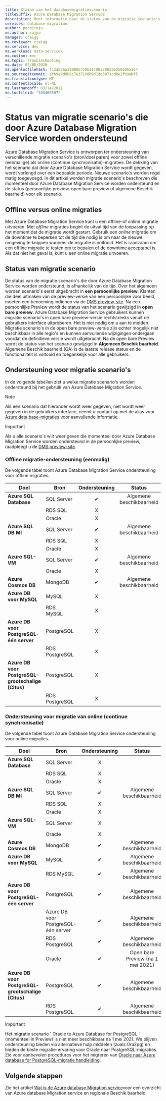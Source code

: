 ```yaml
---
title: Status van het databasemigratiescenario
titleSuffix: Azure Database Migration Service
description: Meer informatie over de status van de migratie scenario's die door Azure Database Migration Service worden ondersteund.
services: database-migration
author: pochiraju
ms.author: rajpo
manager: craigg
ms.reviewer: craigg
ms.service: dms
ms.workload: data-services
ms.custom: mvc
ms.topic: troubleshooting
ms.date: 07/08/2020
ms.openlocfilehash: fc2ab86a318086750b11780a7802aa3591065264
ms.sourcegitcommit: afb9e9d0b0c7e37166b9d1de6b71cd0e2fb9abf5
ms.translationtype: MT
ms.contentlocale: nl-NL
ms.lasthandoff: 03/14/2021
ms.locfileid: "103463507"
---
```

# <a name="status-of-migration-scenarios-supported-by-azure-database-migration-service"></a>Status van migratie scenario's die door Azure Database Migration Service worden ondersteund

Azure Database Migration Service is ontworpen ter ondersteuning van verschillende migratie scenario's (bron/doel paren) voor zowel offline (eenmalige) als online (continue synchronisatie)-migraties. De dekking van het scenario dat door Azure Database Migration Service wordt gegeven, wordt verlengd over een bepaalde periode. Nieuwe scenario's worden regel matig toegevoegd. In dit artikel worden migratie scenario's beschreven die momenteel door Azure Database Migration Service worden ondersteund en de status (persoonlijke preview, open bare preview of algemene Beschik baarheid) voor elk scenario.

## <a name="offline-versus-online-migrations"></a>Offline versus online migraties

Met Azure Database Migration Service kunt u een offline-of online migratie uitvoeren. Met *offline* migraties begint de uitval tijd van de toepassing op het moment dat de migratie wordt gestart. Gebruik een *online* migratie om de downtime te beperken tot de tijd die nodig is om naar de nieuwe omgeving te knippen wanneer de migratie is voltooid. Het is raadzaam om een offline migratie te testen om te bepalen of de downtime acceptabel is. Als dat niet het geval is, kunt u een online migratie uitvoeren.

## <a name="migration-scenario-status"></a>Status van migratie scenario

De status van de migratie scenario's die door Azure Database Migration Service worden ondersteund, is afhankelijk van de tijd. Over het algemeen worden scenario's eerst uitgebracht in **een persoonlijke preview**. Klanten die deel uitmaken van de preview-versie van een persoonlijke voor beeld, moeten een benoeming indienen via de [DMS preview-site](https://aka.ms/dms-preview). Na een persoonlijke Preview wordt de status van het scenario gewijzigd in **open bare preview**. Azure Database Migration Service gebruikers kunnen migratie scenario's in open bare preview-versie rechtstreeks vanuit de gebruikers interface uitproberen. Het is niet nodig om u aan te melden.  Migratie scenario's in de open bare preview-versie zijn echter mogelijk niet beschikbaar in alle regio's en kunnen aanvullende wijzigingen ondergaan voordat de definitieve versie wordt uitgebracht. Na de open bare Preview wordt de status van het scenario gewijzigd in **Algemeen Beschik baarheid**. Algemene Beschik baarheid (GA) is de laatste release status en de functionaliteit is voltooid en toegankelijk voor alle gebruikers.

## <a name="migration-scenario-support"></a>Ondersteuning voor migratie scenario's

In de volgende tabellen ziet u welke migratie scenario's worden ondersteund bij het gebruik van Azure Database Migration Service.

> [!NOTE]
> Als een scenario dat hieronder wordt weer gegeven, niet wordt weer gegeven in de gebruikers interface, neemt u contact op met de alias voor [Azure data base-migraties](mailto:AskAzureDatabaseMigrations@service.microsoft.com) voor aanvullende informatie.

> [!IMPORTANT]
> Als u alle scenario's wilt weer geven die momenteel door Azure Database Migration Service worden ondersteund in de persoonlijke preview, raadpleegt u de [DMS preview-site](https://aka.ms/dms-preview).

### <a name="offline-one-time-migration-support"></a>Offline migratie-ondersteuning (eenmalig)

De volgende tabel toont Azure Database Migration Service ondersteuning voor offline migraties.

| Doel  | Bron | Ondersteuning | Status |
| ------------- | ------------- |:-------------:|:-------------:|
| **Azure SQL Database** | SQL Server | ✔ | Algemene beschikbaarheid |
|   | RDS SQL | X |  |
|   | Oracle | X |  |
| **Azure SQL DB MI** | SQL Server | ✔ | Algemene beschikbaarheid |
|   | RDS SQL | X |  |
|   | Oracle | X |   |
| **Azure SQL-VM** | SQL Server | ✔ | Algemene beschikbaarheid |
|   | Oracle | X |   |
| **Azure Cosmos DB** | MongoDB | ✔ | Algemene beschikbaarheid |
| **Azure DB voor MySQL** | MySQL | X |   |
|   | RDS MySQL | X |   |
| **Azure DB voor PostgreSQL-één server** | PostgreSQL | X |
|  | RDS PostgreSQL | X |   |
| **Azure DB voor PostgreSQL-grootschalige (Citus)** | PostgreSQL | X |
|  | RDS PostgreSQL | X |   |

### <a name="online-continuous-sync-migration-support"></a>Ondersteuning voor migratie van online (continue synchronisatie)

De volgende tabel toont Azure Database Migration Service ondersteuning voor online migraties.

| Doel  | Bron | Ondersteuning | Status |
| ------------- | ------------- |:-------------:|:-------------:|
| **Azure SQL Database** | SQL Server | X |  |
|   | RDS SQL | X |  |
|   | Oracle | X |  |
| **Azure SQL DB MI** | SQL Server | ✔ | Algemene beschikbaarheid |
|   | RDS SQL | X |  |
|   | Oracle | X |  |
| **Azure SQL-VM** | SQL Server | X |   |
|   | Oracle  | X |  |
| **Azure Cosmos DB** | MongoDB | ✔ | Algemene beschikbaarheid |
| **Azure DB voor MySQL** | MySQL | ✔ | Algemene beschikbaarheid |
|   | RDS MySQL | ✔ | Algemene beschikbaarheid |
| **Azure DB voor PostgreSQL-één server** | PostgreSQL | ✔ | Algemene beschikbaarheid |
|   | Azure DB voor PostgreSQL-één server | ✔ | Algemene beschikbaarheid |
|   | RDS PostgreSQL | ✔ | Algemene beschikbaarheid |
|   | Oracle | ✔ | Open bare Preview (na 1 mei 2021) |
| **Azure DB voor PostgreSQL-grootschalige (Citus)** | PostgreSQL | ✔ | Algemene beschikbaarheid |
|   | RDS PostgreSQL | ✔ | Algemene beschikbaarheid |

> [!IMPORTANT]
> Het migratie scenario ' Oracle to Azure Database for PostgreSQL ' (momenteel in Preview) is niet meer beschikbaar na 1 mei 2021. We blijven ondersteuning bieden via alternatieve hulp middelen (zoals Ora2pg) en bieden de beste migratie-ervaring voor Oracle naar PostgreSQL-migraties. Zie voor aanbevolen procedures voor het migreren van [Oracle naar Azure database for PostgreSQL-migratie handleiding](https://aka.ms/OracletoPGguide).


## <a name="next-steps"></a>Volgende stappen

Zie het artikel [Wat is de Azure database Migration service](dms-overview.md)voor een overzicht van Azure database Migration service en regionale Beschik baarheid.
